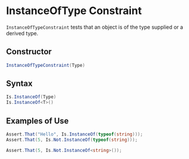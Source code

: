 # InstanceOfType Constraint

`InstanceOfTypeConstraint` tests that an object is of the type supplied or a derived type.

## Constructor

```csharp
InstanceOfTypeConstraint(Type)
```

## Syntax

```csharp
Is.InstanceOf(Type)
Is.InstanceOf<T>()
```

## Examples of Use

```csharp
Assert.That("Hello", Is.InstanceOf(typeof(string)));
Assert.That(5, Is.Not.InstanceOf(typeof(string)));

Assert.That(5, Is.Not.InstanceOf<string>());
```
